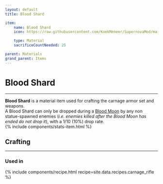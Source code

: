 ```yaml
---
layout: default
title: Blood Shard

item:
    name: Blood Shard
    icon: https://raw.githubusercontent.com/KoekMeneer/SupernovaMod/main/Content/Items/Materials/BloodShards.png

    type: Material
    sacrificeCountNeeded: 25

parent: Materials
grand_parent: Items
---
```


# Blood Shard
---
**Blood Shard** is a material item used for crafting the carnage armor set and weapons.<br>
A Blood Shard can only be dropped during a [Blood Moon](https://terraria.wiki.gg/wiki/Blood_Moon) by any non statue-spawned enemies (*i.e. enemies killed after the Blood Moon has ended do not drop it*), with a 1/10 (10%) drop rate.
<br>
{% include components/stats-item.html %}

## Crafting
---
### Used in
{% include components/recipe.html recipe=site.data.recipes.carnage_rifle %}
